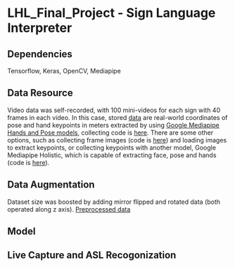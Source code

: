 # LHL_Final_Project - Sign Language Interpreter

## Dependencies
Tensorflow, Keras, OpenCV, Mediapipe

## Data Resource
Video data was self-recorded, with 100 mini-videos for each sign with 40 frames in each video. In this case, stored [data](data/recorded_keypoints) are real-world coordinates of pose and hand keypoints in meters extracted by using [Google Mediapipe Hands and Pose models](https://google.github.io/mediapipe/solutions/hands.html), collecting code is [here](src/collect_keypoints_pose_hands.py).
There are some other options, such as collecting frame images (code is [here](collect_frames.py)) and loading images to extract keypoints, or collecting keypoints with another model, Google Mediapipe Holistic, which is capable of extracting face, pose and hands (code is [here](collect_keypoints_holistic.py)).

## Data Augmentation
Dataset size was boosted by adding mirror flipped and rotated data (both operated along z axis). [Preprocessed data](data/preprocessed_data)

## Model

## Live Capture and ASL Recogonization
